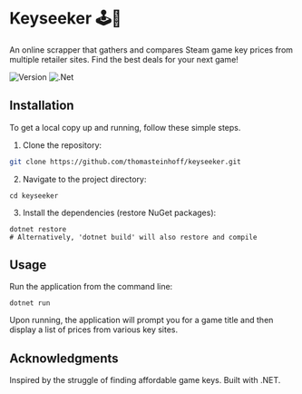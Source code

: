 # Keyseeker 🕹️🔑

An online scrapper that gathers and compares Steam game key prices from multiple retailer sites. Find the best deals for your next game!

![Version](https://img.shields.io/badge/version-0.3-green.svg)
![.Net](https://img.shields.io/badge/.NET-5C2D91?style=for-the-badge&logo=.net&logoColor=white)


## Installation

To get a local copy up and running, follow these simple steps.

1. Clone the repository:
```bash
git clone https://github.com/thomasteinhoff/keyseeker.git
```

2. Navigate to the project directory:
```
cd keyseeker
```

3. Install the dependencies (restore NuGet packages):

```
dotnet restore
# Alternatively, 'dotnet build' will also restore and compile
```

## Usage
Run the application from the command line:

```
dotnet run
```
Upon running, the application will prompt you for a game title and then display a list of prices from various key sites.

## Acknowledgments
Inspired by the struggle of finding affordable game keys.
Built with .NET.